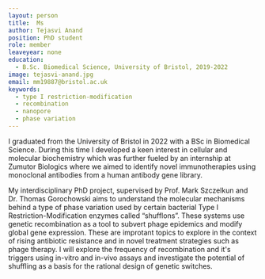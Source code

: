 ---layout: persontitle:  Msauthor: Tejasvi Anandposition: PhD studentrole: memberleaveyear: noneeducation:  - B.Sc. Biomedical Science, University of Bristol, 2019-2022image: tejasvi-anand.jpgemail: mm19887@bristol.ac.ukkeywords:  - type I restriction-modification  - recombination  - nanopore  - phase variation---I graduated from the University of Bristol in 2022 with a BSc in Biomedical Science. During this time I developed a keen interest in cellular and molecular biochemistry which was further fueled by an internship at Zumutor Biologics where we aimed to identify novel immunotherapies using monoclonal antibodies from a human antibody gene library.My interdisciplinary PhD project, supervised by Prof. Mark Szczelkun and Dr. Thomas Gorochowski aims to understand the molecular mechanisms behind a type of phase variation used by certain bacterial Type I Restriction-Modification enzymes called “shufflons”. These systems use genetic recombination as a tool to subvert phage epidemics and modify global gene expression. These are improtant topics to explore in the context of rising antibiotic resistance and in novel treatment strategies such as phage therapy. I will explore the frequency of recombination and it's triggers using in-vitro and in-vivo assays and investigate the potential of shuffling as a basis for the rational design of genetic switches. 